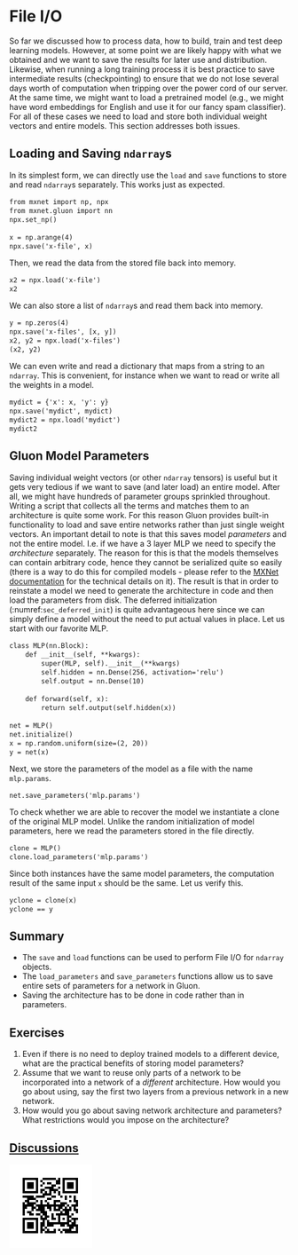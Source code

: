 # File I/O

So far we discussed how to process data, how to build, train and test deep learning models. However, at some point we are likely happy with what we obtained and we want to save the results for later use and distribution. Likewise, when running a long training process it is best practice to save intermediate results (checkpointing) to ensure that we do not lose several days worth of computation when tripping over the power cord of our server. At the same time, we might want to load a pretrained model (e.g., we might have word embeddings for English and use it for our fancy spam classifier). For all of these cases we need to load and store both individual weight vectors and entire models. This section addresses both issues.

## Loading and Saving `ndarray`s

In its simplest form, we can directly use the `load` and `save` functions to store and read `ndarray`s separately. This works just as expected.

```{.python .input}
from mxnet import np, npx
from mxnet.gluon import nn
npx.set_np()

x = np.arange(4)
npx.save('x-file', x)
```

Then, we read the data from the stored file back into memory.

```{.python .input}
x2 = npx.load('x-file')
x2
```

We can also store a list of `ndarray`s and read them back into memory.

```{.python .input  n=2}
y = np.zeros(4)
npx.save('x-files', [x, y])
x2, y2 = npx.load('x-files')
(x2, y2)
```

We can even write and read a dictionary that maps from a string to an `ndarray`. This is convenient, for instance when we want to read or write all the weights in a model.

```{.python .input  n=4}
mydict = {'x': x, 'y': y}
npx.save('mydict', mydict)
mydict2 = npx.load('mydict')
mydict2
```

## Gluon Model Parameters

Saving individual weight vectors (or other `ndarray` tensors) is useful but it
gets very tedious if we want to save (and later load) an entire model. After
all, we might have hundreds of parameter groups sprinkled throughout. Writing a
script that collects all the terms and matches them to an architecture is quite
some work. For this reason Gluon provides built-in functionality to load and
save entire networks rather than just single weight vectors. An important detail
to note is that this saves model *parameters* and not the entire model. I.e. if
we have a 3 layer MLP we need to specify the *architecture* separately. The
reason for this is that the models themselves can contain arbitrary code, hence
they cannot be serialized quite so easily (there is a way to do this for
compiled models - please refer to the [MXNet documentation](http://www.mxnet.io)
for the technical details on it). The result is that in order to reinstate a
model we need to generate the architecture in code and then load the parameters
from disk. The deferred initialization (:numref:`sec_deferred_init`) is quite advantageous here since we can simply define a model without the need to put actual values in place. Let us start with our favorite MLP.

```{.python .input  n=6}
class MLP(nn.Block):
    def __init__(self, **kwargs):
        super(MLP, self).__init__(**kwargs)
        self.hidden = nn.Dense(256, activation='relu')
        self.output = nn.Dense(10)

    def forward(self, x):
        return self.output(self.hidden(x))

net = MLP()
net.initialize()
x = np.random.uniform(size=(2, 20))
y = net(x)
```

Next, we store the parameters of the model as a file with the name `mlp.params`.

```{.python .input}
net.save_parameters('mlp.params')
```

To check whether we are able to recover the model we instantiate a clone of the original MLP model. Unlike the random initialization of model parameters, here we read the parameters stored in the file directly.

```{.python .input  n=8}
clone = MLP()
clone.load_parameters('mlp.params') 
```

Since both instances have the same model parameters, the computation result of the same input `x` should be the same. Let us verify this.

```{.python .input}
yclone = clone(x)
yclone == y
```

## Summary

* The `save` and `load` functions can be used to perform File I/O for `ndarray` objects.
* The `load_parameters` and `save_parameters` functions allow us to save entire sets of parameters for a network in Gluon.
* Saving the architecture has to be done in code rather than in parameters.

## Exercises

1. Even if there is no need to deploy trained models to a different device, what are the practical benefits of storing model parameters?
1. Assume that we want to reuse only parts of a network to be incorporated into a network of a *different* architecture. How would you go about using, say the first two layers from a previous network in a new network.
1. How would you go about saving network architecture and parameters? What restrictions would you impose on the architecture?

## [Discussions](https://discuss.mxnet.io/t/2329)

![](../img/qr_read-write.svg)
